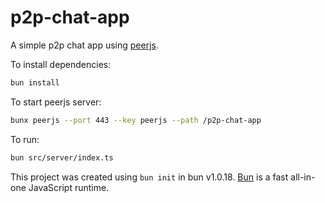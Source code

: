 # p2p-chat-app

A simple p2p chat app using [peerjs](https://peerjs.com/).

To install dependencies:

```bash
bun install
```
To start peerjs server:

```bash
bunx peerjs --port 443 --key peerjs --path /p2p-chat-app
```

To run:

```bash
bun src/server/index.ts
```

This project was created using `bun init` in bun v1.0.18. [Bun](https://bun.sh) is a fast all-in-one JavaScript runtime.
